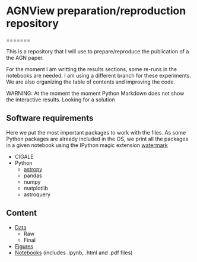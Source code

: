 # AGNView preparation/reproduction repository

=======

This is a repository that I will use to prepare/reproduce the publication of a the AGN paper. 

For the moment I am writting the results sections, some re-runs in the notebooks are needed. I am using a different branch for these experiments. We are also organizing the table of contents and improving the code.

WARNING: At the moment the moment Python Markdown does not show the interactive results. Looking for a solution 

## Software requirements

Here we put the most important packages to work with the files. As some Python packages are already included in the OS, we print all the packages in a given notebook using the IPython magic extension [watermark](https://github.com/rasbt/watermark)  

* CIGALE
* Python
    * [astropy](https://github.com/astropy/astropy)
    * pandas
    * numpy
    * matplotlib
    * astroquery

## Content

* [Data](/Data)
    * Raw
    * Final
* [Figures](/Figures)
* [Notebooks](/Notebooks) (includes .ipynb, .html and .pdf files)